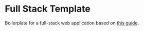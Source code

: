 # Full Stack Template
Boilerplate for a full-stack web application based on [this guide](https://codeburst.io/creating-a-full-stack-web-application-with-python-npm-webpack-and-react-8925800503d9).